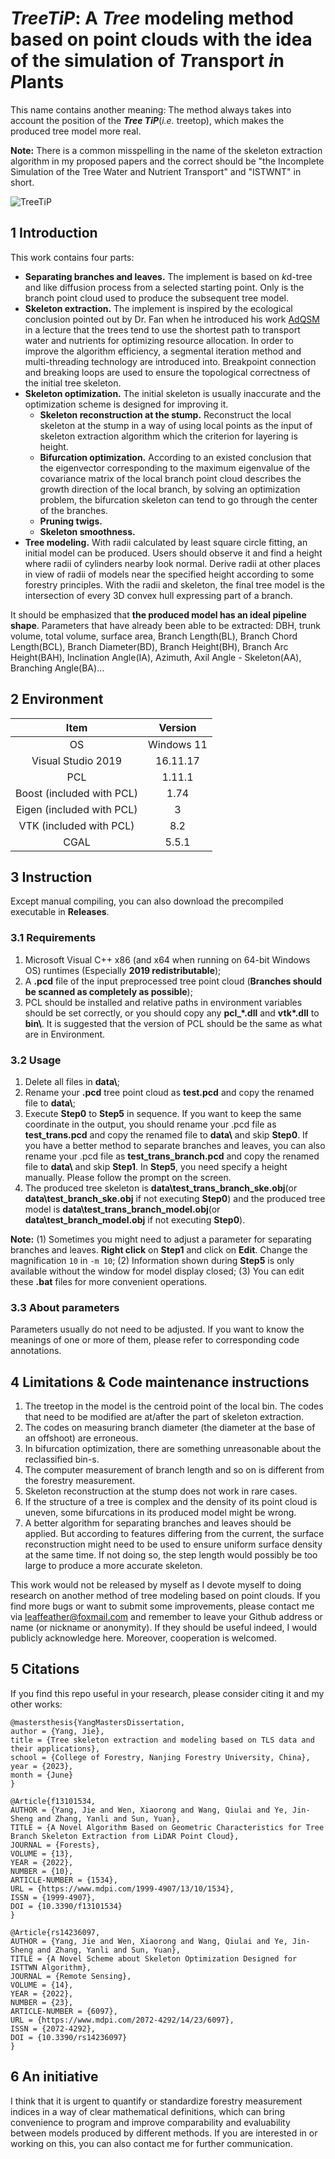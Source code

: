 # *TreeTiP*: A *Tree* modeling method based on point clouds with the idea of the simulation of *T*ransport *i*n *P*lants

This name contains another meaning: The method always takes into account the position of the ***Tree TiP***(*i.e.* treetop), which makes the produced tree model more real.

**Note:** There is a common misspelling in the name of the skeleton extraction algorithm in my proposed papers and the correct should be "the Incomplete Simulation of the Tree Water and Nutrient Transport" and "ISTWNT" in short.

![TreeTiP](https://github.com/leaffeather/images/blob/main/TreeTiP.jpg?raw=true#pic_center)

## 1 Introduction
This work contains four parts:
- **Separating branches and leaves.** The implement is based on *k*d-tree and like diffusion process from a selected starting point. Only is the branch point cloud used to produce the subsequent tree model.
- **Skeleton extraction.** The implement is inspired by the ecological conclusion pointed out by Dr. Fan when he introduced his work [AdQSM](https://github.com/GuangpengFan/AdQSM) in a lecture that the trees tend to use the shortest path to transport water and nutrients for optimizing resource allocation. In order to improve the algorithm efficiency, a segmental iteration method and multi-threading technology are introduced into. Breakpoint connection and breaking loops are used to ensure the topological correctness of the initial tree skeleton.
- **Skeleton optimization.** The initial skeleton is usually inaccurate and the optimization scheme is designed for improving it. 
    - **Skeleton reconstruction at the stump.** Reconstruct the local skeleton at the stump in a way of using local points as the input of skeleton extraction algorithm which the criterion for layering is height.
    - **Bifurcation optimization.** According to an existed conclusion that the eigenvector corresponding to the maximum eigenvalue of the covariance matrix of the local branch point cloud describes the growth direction of the local branch, by solving an optimization problem, the bifurcation skeleton can tend to go through the center of the branches.
    - **Pruning twigs.**
    - **Skeleton smoothness.**
- **Tree modeling.** With radii calculated by least square circle fitting, an initial model can be produced. Users should observe it and find a height where radii of cylinders nearby look normal. Derive radii at other places in view of radii of models near the specified height according to some forestry principles. With the radii and skeleton, the final tree model is the intersection of every 3D convex hull expressing part of a branch.
 
It should be emphasized that **the produced model has an ideal pipeline shape**. Parameters that have already been able to be extracted: DBH, trunk volume, total volume, surface area, Branch Length(BL), Branch Chord Length(BCL), Branch Diameter(BD), Branch Height(BH), Branch Arc Height(BAH), Inclination Angle(IA), Azimuth, Axil Angle - Skeleton(AA), Branching Angle(BA)...


## 2 Environment

|            Item           |   Version  |
| :-----------------------: | :--------: |
|             OS            | Windows 11 |
|     Visual Studio 2019    |  16.11.17  |
|            PCL            |   1.11.1   |
| Boost (included with PCL) |    1.74    |
| Eigen (included with PCL) |      3     |
|  VTK (included with PCL)  |     8.2    |
|            CGAL           |    5.5.1   |

## 3 Instruction

Except manual compiling, you can also download the precompiled executable in **Releases**.

### 3.1 Requirements

1.  Microsoft Visual C++ x86 (and x64 when running on 64-bit Windows OS) runtimes (Especially **2019 redistributable**);
2.  A **.pcd** file of the input preprocessed tree point cloud (**Branches should be scanned as completely as possible**);
3.  PCL should be installed and relative paths in environment variables should be set correctly, or you should copy any **pcl_\*.dll** and **vtk\*.dll** to **bin\\**. It is suggested that the version of PCL should be the same as what are in Environment.

### 3.2 Usage
1. Delete all files in **data\\**;
2. Rename your **.pcd** tree point cloud as **test.pcd** and copy the renamed file to **data\\**;
3. Execute **Step0** to **Step5** in sequence. If you want to keep the same coordinate in the output, you should rename your .pcd file as **test_trans.pcd** and copy the renamed file to **data\\** and skip **Step0**. If you have a better method to separate branches and leaves, you can also rename your .pcd file as **test_trans_branch.pcd** and copy the renamed file to **data\\** and skip **Step1**. In **Step5**, you need specify a height manually. Please follow the prompt on the screen.
4. The produced tree skeleton is **data\\test_trans_branch_ske.obj**(or **data\\test_branch_ske.obj** if not executing **Step0**) and the produced tree model is **data\\test_trans_branch_model.obj**(or **data\\test_branch_model.obj** if not executing **Step0**).

**Note:** (1) Sometimes you might need to adjust a parameter for separating branches and leaves. **Right click** on **Step1** and click on **Edit**. Change the magnification `10` in  `-m 10`; (2) Information shown during **Step5** is only available without the window for model display closed; (3) You can edit these **.bat** files for more convenient operations.

### 3.3 About parameters

Parameters usually do not need to be adjusted. If you want to know the meanings of one or more of them, please refer to corresponding code annotations.

## 4 Limitations & Code maintenance instructions

1.  The treetop in the model is the centroid point of the local bin. The codes that need to be modified are at/after the part of skeleton extraction.
2.  The codes on measuring branch diameter (the diameter at the base of an offshoot) are erroneous.
3.  In bifurcation optimization, there are something unreasonable about the reclassified bin-s.
4.  The computer measurement of branch length and so on is different from the forestry measurement.
5.  Skeleton reconstruction at the stump does not work in rare cases.
6.  If the structure of a tree is complex and the density of its point cloud is uneven, some bifurcations in its produced model might be wrong.
7.  A better algorithm for separating branches and leaves should be applied. But according to features differing from the current, the surface reconstruction might need to be used to ensure uniform surface density at the same time. If not doing so, the step length would possibly be too large to produce a more accurate skeleton.

This work would not be released by myself as I devote myself to doing research on another method of tree modeling based on point clouds. If you find more bugs or want to submit some improvements, please contact me via [leaffeather@foxmail.com](mailto:leaffeather@foxmail.com) and remember to leave your Github address or name (or nickname or anonymity). If they should be useful indeed, I would publicly acknowledge here. Moreover, cooperation is welcomed.

## 5 Citations

If you find this repo useful in your research, please consider citing it and my other works:
```
@mastersthesis{YangMastersDissertation, 
author = {Yang, Jie}, 
title = {Tree skeleton extraction and modeling based on TLS data and their applications},
school = {College of Forestry, Nanjing Forestry University, China}, 
year = {2023},
month = {June}
}
```

```
@Article{f13101534,
AUTHOR = {Yang, Jie and Wen, Xiaorong and Wang, Qiulai and Ye, Jin-Sheng and Zhang, Yanli and Sun, Yuan},
TITLE = {A Novel Algorithm Based on Geometric Characteristics for Tree Branch Skeleton Extraction from LiDAR Point Cloud},
JOURNAL = {Forests},
VOLUME = {13},
YEAR = {2022},
NUMBER = {10},
ARTICLE-NUMBER = {1534},
URL = {https://www.mdpi.com/1999-4907/13/10/1534},
ISSN = {1999-4907},
DOI = {10.3390/f13101534}
}
```

```
@Article{rs14236097,
AUTHOR = {Yang, Jie and Wen, Xiaorong and Wang, Qiulai and Ye, Jin-Sheng and Zhang, Yanli and Sun, Yuan},
TITLE = {A Novel Scheme about Skeleton Optimization Designed for ISTTWN Algorithm},
JOURNAL = {Remote Sensing},
VOLUME = {14},
YEAR = {2022},
NUMBER = {23},
ARTICLE-NUMBER = {6097},
URL = {https://www.mdpi.com/2072-4292/14/23/6097},
ISSN = {2072-4292},
DOI = {10.3390/rs14236097}
}
```

## 6 An initiative
I think that it is urgent to quantify or standardize forestry measurement indices in a way of clear mathematical definitions, which can bring convenience to program and improve comparability and evaluability between models produced by different methods. If you are interested in or working on this, you can also contact me for further communication.
